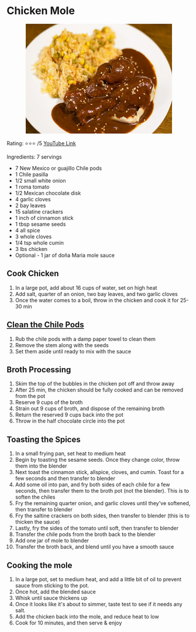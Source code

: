 # Chicken Mole
<p align="center">
  <img src="images/chicken-mole.jpg" width="400" height="300">
</p>

Rating: :star::star::star: /5
[YouTube Link](https://youtu.be/EGv819tilcw)

Ingredients: 7 servings  
- 7 New Mexico or guajillo Chile pods  
- 1 Chile pasilla  
- 1/2 small white onion  
- 1 roma tomato  
- 1/2 Mexican chocolate disk  
- 4 garlic cloves  
- 2 bay leaves   
- 15 salatine crackers   
- 1 inch of cinnamon stick  
- 1 tbsp sesame seeds  
- 4 all spice  
- 3 whole cloves  
- 1/4 tsp whole cumin  
- 3 lbs chicken  
- Optional - 1 jar of doña Maria mole sauce  

## Cook Chicken
1. In a large pot, add about 16 cups of water, set on high heat
2. Add salt, quarter of an onion, two bay leaves, and two garlic cloves
3. Once the water comes to a boil, throw in the chicken and cook it for 25-30 min

## [Clean the Chile Pods](https://youtu.be/EGv819tilcw?t=85)
1. Rub the chile pods with a damp paper towel to clean them
2. Remove the stem along with the seeds
3. Set them aside until ready to mix with the sauce

## Broth Processing
1. Skim the top of the bubbles in the chicken pot off and throw away
2. After 25 min, the chicken should be fully cooked and can be removed from the pot
3. Reserve 9 cups of the broth
4. Strain out 9 cups of broth, and dispose of the remaining broth
5. Return the reserved 9 cups back into the pot
6. Throw in the half chocolate circle into the pot

## Toasting the Spices
1. In a small frying pan, set heat to medium heat
2. Begin by toasting the sesame seeds. Once they change color, throw them into the blender
3. Next toast the cinnamon stick, allspice, cloves, and cumin. Toast for a few seconds and then transfer to blender
4. Add some oil into pan, and fry both sides of each chile for a few seconds, then transfer them to the broth pot (not the blender). This is to soften the chiles
5. Fry the remaining quarter onion, and garlic cloves until they've softened, then transfer to blender
6. Fry the saltine crackers on both sides, then transfer to blender (this is to thicken the sauce)
7. Lastly, fry the sides of the tomato until soft, then transfer to blender
8. Transfer the chile pods from the broth back to the blender
9. Add one jar of mole to blender
10. Transfer the broth back, and blend until you have a smooth sauce

## Cooking the mole
1. In a large pot, set to medium heat, and add a little bit of oil to prevent sauce from sticking to the pot.
2. Once hot, add the blended sauce
3. Whisk until sauce thickens up
4. Once it looks like it's about to simmer, taste test to see if it needs any salt.
5. Add the chicken back into the mole, and reduce heat to low
6. Cook for 10 minutes, and then serve & enjoy
